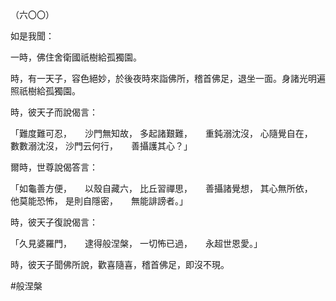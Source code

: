 （六〇〇）

如是我聞：

一時，佛住舍衛國祇樹給孤獨園。

時，有一天子，容色絕妙，於後夜時來詣佛所，稽首佛足，退坐一面。身諸光明遍照祇樹給孤獨園。

時，彼天子而說偈言：

「難度難可忍，　　沙門無知故，
多起諸艱難，　　重鈍溺沈沒，
心隨覺自在，　　數數溺沈沒，
沙門云何行，　　善攝護其心？」

爾時，世尊說偈答言：

「如龜善方便，　　以殼自藏六，
比丘習禪思，　　善攝諸覺想，
其心無所依，　　他莫能恐怖，
是則自隱密，　　無能誹謗者。」

時，彼天子復說偈言：

「久見婆羅門，　　逮得般涅槃，
一切怖已過，　　永超世恩愛。」

時，彼天子聞佛所說，歡喜隨喜，稽首佛足，即沒不現。



#般涅槃
